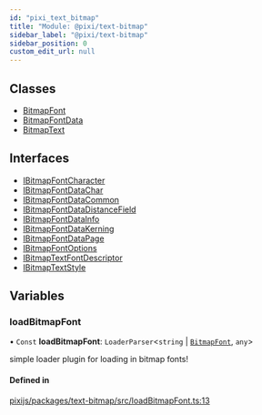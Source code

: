 ```yaml
---
id: "pixi_text_bitmap"
title: "Module: @pixi/text-bitmap"
sidebar_label: "@pixi/text-bitmap"
sidebar_position: 0
custom_edit_url: null
---
```


## Classes

- [BitmapFont](../classes/pixi_text_bitmap.BitmapFont.md)
- [BitmapFontData](../classes/pixi_text_bitmap.BitmapFontData.md)
- [BitmapText](../classes/pixi_text_bitmap.BitmapText.md)

## Interfaces

- [IBitmapFontCharacter](../interfaces/pixi_text_bitmap.IBitmapFontCharacter.md)
- [IBitmapFontDataChar](../interfaces/pixi_text_bitmap.IBitmapFontDataChar.md)
- [IBitmapFontDataCommon](../interfaces/pixi_text_bitmap.IBitmapFontDataCommon.md)
- [IBitmapFontDataDistanceField](../interfaces/pixi_text_bitmap.IBitmapFontDataDistanceField.md)
- [IBitmapFontDataInfo](../interfaces/pixi_text_bitmap.IBitmapFontDataInfo.md)
- [IBitmapFontDataKerning](../interfaces/pixi_text_bitmap.IBitmapFontDataKerning.md)
- [IBitmapFontDataPage](../interfaces/pixi_text_bitmap.IBitmapFontDataPage.md)
- [IBitmapFontOptions](../interfaces/pixi_text_bitmap.IBitmapFontOptions.md)
- [IBitmapTextFontDescriptor](../interfaces/pixi_text_bitmap.IBitmapTextFontDescriptor.md)
- [IBitmapTextStyle](../interfaces/pixi_text_bitmap.IBitmapTextStyle.md)

## Variables

### loadBitmapFont

• `Const` **loadBitmapFont**: `LoaderParser`<`string` \| [`BitmapFont`](../classes/pixi_text_bitmap.BitmapFont.md), `any`\>

simple loader plugin for loading in bitmap fonts!

#### Defined in

[pixijs/packages/text-bitmap/src/loadBitmapFont.ts:13](https://github.com/pixijs/pixijs/blob/2194fe5c5/packages/text-bitmap/src/loadBitmapFont.ts#L13)
